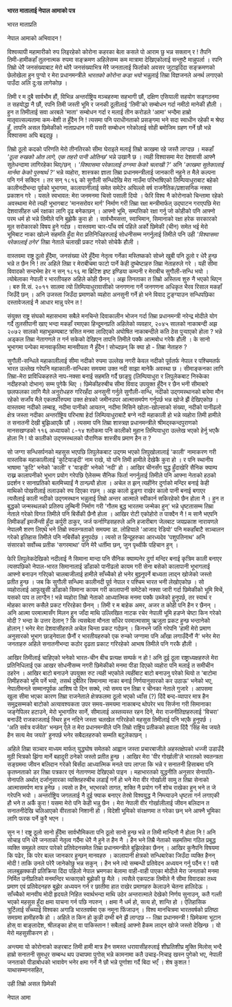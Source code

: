 **भारत मातालाई नेपाल आमाको पत्र**

भारत माताप्रति

नेपाल आमाको अभिवादन !

विश्वव्यापी महामारीको रुप लिइरहेको कोरोना कहरका बेला कसले पो आराम छु भन्न सक्लान्
र ! तैपनि तिमी-हामीकहाँ तुलनात्मक रुपमा सङ्क्रमण अहिलेसम्म कम मात्रामा देखिएकोलाई
सन्तुष्टै मान्नुपर्ला । रपनि तिम्रो धेरै जनसंख्याबाट मेरो थोरै जनसंख्याभित्र मेरै जनतालाई
फिर्ताको अवसर जुटाइदिंदा सङ्क्रमणको छेलोखेला हुन पुग्यो र मेरा प्रधानमन्त्रीले *भारतको
कोरोना कडा भयो* भन्नुलाई तिम्रा विज्ञजनले अनर्थ लगाएको पाउँदा अलि दु:ख लागेकोछ ।

तिमी र म दुबै सार्वभौम हौं, विभिन्न अन्तर्राष्ट्रिय मञ्चहरुमा सहभागी छौं, दक्षिण
एसियाली सहयोग सङ्गठनमा त सहयोद्धा नै छौं, रपनि तिमी जस्ती भूमि र जनकी ठूलीलाई
'तिमी'को सम्बोधन गर्दा नमीठो मानेकी हौली । हुन त तिमीलाई सवा अरबले 'माता'
सम्बोधन गर्दा र मलाई तीन करोडले 'आमा' भन्दैमा हाम्रो मातृवात्सल्यतामा कम-बेशी त
हुँदैन नि ! त्यसमा पनि पराधीनताको प्रसङ्गमा भने सदा स्वाधीन रहेकी म श्रेष्ठ हुँ, तापनि
असल छिमेकीको नाताप्रधान गरी यसरी सम्बोधन गरेकोलाई सोही बमोजिम ग्रहण गर्ने छौ
भन्ने विश्वासमा अघि बढ्दछु ।

तिम्रो ठूलो कदको परिणति मेरो तीनतिरको सीमा घेराइले मलाई तिम्रो काखमा रहे जस्तै
लाग्दछ । मकहाँ *'ठूला रुखको ओत लागे, एक तहरो पानी ओतिन्छ'* भन्ने उखानै छ । त्यही
विश्वासमा मेरा देशवासी आफ्नै सुतेधन्दामा लागिरहेका थिए/छन् । *'विश्वासमा परेकालाई
ठग्नमा केको चलाखी ?'* अनि *'काखमा सुतेकालाई मार्नमा केको पुरुषार्थ ?'* भन्ने
व्यहोरा, शास्त्रका ज्ञाता तिम्रा प्रधानमन्त्रीलाई जानकारी नहुने त मैले कल्पना पनि गर्न
सक्दिन । तर सन् १८१६ को सुगौली सन्धिदेखि मेरा नाउँमा परिभाषिएको लिम्पियाधुराबाट
बहेको कालीनदीभन्दा पूर्वको भूभागमा, कालापानीलाई समेत समेटेर अघिल्लो वर्ष
राजनैतिक/प्रशासनिक नक्सा प्रकाशन गरे । यसले स्वभावत: मेरा जनमनमा चिसो पसाली दियो
। फेरि विश्व नै कोरोनाको चिन्तामा रहेको अवस्थामा मेरो त्यही भूभागबाट 'मानसरोवर
मार्ग' निर्माण गरी तिम्रा रक्षा मन्त्रीमार्फत् उद्घाटन गराएपछि मेरा देशवासीहरु धर्म
रक्षाका लागि दृढ बनेकाछन् । आफ्नो भूमि, सम्पत्तिको रक्षा गर्नु जो कोहीको पनि आफ्नो
परम धर्म हो भन्ने तिमीले पनि बुझेकै कुरा हो । सार्वभौमसत्ता, स्वाभिमान, सिमानाको
रक्षा हरेक सरकारको मूल सरोकारको विषय हुने गर्दछ । वास्तवमा चार-पाँच वर्ष पहिले
अर्को छिमेकी (चीन) समेत भई मेरो भूमिबाट नाका खोल्ने सहमति हुँदा मेरा प्रतिनिधिहरुलाई
सोधनीसम्म नगर्नुलाई तिमीले पनि उही *'विश्वासमा परेकालाई ठगेर'* तिम्रा नेताले चलाखी
प्रकट गरेको सोचेकै हौली ।

वास्तवमा राष्ट्र ठूलो हुँदैमा, जनसंख्या धेरै हुँदैमा नेतृत्व गर्नेका मस्तिष्कको सोच्ने खुबी पनि
ठूलो र धेरै हुन्छ भन्ने त छैन नि ! तर अहिले तिम्रा र मेराबीचमा फाटो पार्ने केही
दुष्चेष्टाहरु तिम्रा नेताहरुले गरे । यही सीमा विवादको सन्दर्भमा हेर न सन् १८१६ मा
ब्रिटिश इष्ट इण्डिया कम्पनी र मेराबीच सुगौली-सन्धि भयो । त्योबेलाका नेपाली र
भारतीयहरु अहिले कोही छैनन् । अझ तिनताका त तिम्रो अस्तित्व शुरु नै भएको थिएन । बरु
वि.सं. २०११ सालमा त्यो लिम्पियाधुरावासीको जनगणना गर्ने जनगणना अधिकृत भैरव रिसाल
मकहाँ जिउँदै छन् । अनि उजस्ता जिउँदा प्रमाणको व्यहोरा अनसुनी गर्ने हो भने विवाद
टुङ्ग्याउन सन्धिपछिका दस्तावेजलाई नै आधार मान्नु परेन त !

संयुक्त राष्ट्र संघको महासभामा सबैले मनचिन्ते दिवाकालीन भोजन गर्दा तिम्रा प्रधानमन्त्री
नरेन्द्र मोदीले योग गर्दै तुलसीपानी खाए भन्दा मकहाँ रमाएका हिन्दूमनप्रति अहिलेको
व्यवहार, २०४५ सालको नाकाबन्दी अझ २०७२ सालको महाभूकम्पबाट त्रसित मनमा लादिएको
अघोषित नाकाबन्दीले कति ठेस पुर्‍याएको होला ? भन्ने अड्कल तिम्रा नेतागणले त गर्न सकेको
देखिएन तापनि तिमीले पक्कै आत्मबोध गरेकै हौली । के सानो भूभागमा पन्पेका मानवाकृतिमा
मानवीयता नै हुँदैन ! सोच्दछन् कि क्या हो - तिम्रा नेताहरु ?

सुगौली-सन्धिले महाकालीलाई सीमा नदीको रुपमा उल्लेख नगरी केवल नदीको पूर्वतर्फ नेपाल र
पश्चिमतर्फ भारत उल्लेख गरेपनि महाकाली-सन्धिका समयमा उक्त नदी साझा मानेकै अवस्था छ
। सीमाङ्कनका लागि तिम्रा-मेरा प्राविधिकहरुले नाप-नक्सा बनाई सहमति गर्दै छाङ्ग्रु
(लिम्पियाधुरा र लिपुलेकबाट निस्केका नदीहरुको दोभान) सम्म पुगेकै थिए । छिमेकीहरुबीच
सीमा विवाद उपयुक्त हुँदैन र छैन भनी सीमाबारे छलफलका लागि मैले अनुरोधहरु गरिरहँदा
अनसुनी गर्नुले सुगौली-सन्धि, नदीको उद्गमस्थानको बारेमा मौन रहेको सजाँय मैले
एकतर्फीरुपमा उक्त क्षेत्रको जमीनउपर आत्मासमर्पण गर्नुपर्छ भन्न खोजे झैं देखिएकोछ ।
वास्तवमा नदीको लम्बाइ, नदीमा पानीको आयतन, नदीमा मिसिने खोला-खोल्साको संख्या,
नदीको पानीढलो क्षेत्र जस्ता नदीका अन्तर्राष्ट्रिय परिभाषा हेर्दा लिम्पियाधुराबाटै बग्ने
नदी महाकाली हो भन्ने व्यहोरा तिमी हामीले त सनातनी देखी बुझिआएकै छौं । त्यसमा पनि
तिम्रा शास्त्रज्ञ प्रधानमन्त्रीले श्रीमद्स्कन्दपुराणको मानसखण्डको ११६ अध्यायको ८-१४
श्लोकमा पनि कालीको मुहान लिम्पियाधुरा उल्लेख भएको हेर्नु भएकै होला नि ! यो कालीको
उद्गमस्थलको पौराणिक शास्त्रीय प्रमाण हैन त ?

सो जग्गा सन्धिसर्पनको महसुस भएपछि लिपुलेकबाट उद्गम भएको लिपुखोलालाई 'काली'
नामाकरण गरी वास्तविक महाकालीलाई 'कुटियाङ्दी' नाम राखे, यो पनि तिमी हामीले देखेकै
कुरा हो । र पनि स्थानीय भाषामा 'कुटि' भनेको 'काली' र 'याङ्दी' भनेको 'नदी' हो ।
आखिर चीनसँग युद्ध हुँदाखेरि सैनिक क्याम्प राख्न कालापनीको भूभाग प्रयोग गरेपछि ऐलेसम्म
सैनिक फिर्ता नगर्नुलाई तिमीले पनि आफ्ना नेताको हठको प्रदर्शन र सानाप्रतिको
बलमिच्याईं नै ठान्छ्यौ होला । अचेल त झन् त्यहींनेर दुर्गाको मन्दिर बनाई केही माथिको
पोखरीलाई तलाउको रुप दिएका रछन् । अझ कालो ढुङ्गा राखेर कालो पानी बनाई बगाएर
त्यसैलाई काली नदीको उद्गमस्थान भन्नुलाई तिम्रो अन्तर आत्माले स्वीकार्न सकिरहेको छैन
होला नै । हुन त बुद्धको जन्मस्थलको प्रतिरुप लुम्बिनी निर्माण गरी 'गौतम बुद्ध भारतमा
जन्मेका हुन्' भन्ने धृष्टतासम्म तिम्रा नेताले गरेको विगत तिमीले पनि बिर्सेकी छैनौ होला ।
आखिर रोटी एकोहोरो त पाक्दैन नै ! म सानै भएपनि तिमीकहाँ इमर्जेन्सी हुँदा कर्पुरी
ठाकुर, जर्ज फर्नाण्डिसहरुले अनि हजारीबाग जेलबाट जयप्रकाश नारायणले नेपालमै शरण लिएथे
भने तिम्रो स्वतन्त्रताको समयमा डा. लोहियाले 'आजाद रेडियो' पनि मकहाँबाटै सञ्चालन
गरेको इतिहास तिमीले पनि नबिर्सेको हुनुपर्दछ । त्यसो त हिन्दूहरुका आरध्यदेव 'पशुपतिनाथ'
अनि संसारको सर्वोच्च प्रतीक 'सगरमाथा' पनि मेरै धर्तीमा छन्, जुन पृथ्वीकै पहिचान हुन् ।

फेरि लिपुलेकदेखिको नदीलाई नै सिमाना मान्दा पनि सैनिक क्याम्पनेर दुर्गा मन्दिर बनाई
कृत्रिम काली बनाएर त्यसपछिको नेपाल-भारत सिमानालाई डाँडाको पानीढलो कायम गरी
सेना बसेको कालापानी भूभागलाई आफ्नो बनाउन गरिएको चालबाजीलाई हामीले साँच्चैको हो
भनेर बुझ्नुपर्ने बाध्यता लाद्न खोजेको जस्तो प्रतीत हुन्छ । जब कि सुगौली सन्धिमा कालीनदी
पूर्व नेपाल र पश्चिम भारत भनी लेखोएकोछ । सो व्यहोरालाई आफूखुसी डाँडाको सिमाना
कायम गरी कालापानी समेटेको नक्सा जारी गर्दा छिमेकीको भूमि मिचें, यसको पाप त लाग्दैन
! भन्ने व्यहोरा तिम्रो नेताको आध्यात्मिक मनमा पक्कै उब्जेको हुनुपर्छ, तर स्वार्थ र मोहका
कारण कसैले प्रकट गरिरहेका छैनन् । तिमी र म बाहेक अमर, अजर त कोही पनि हैन र छैनन् ।
अनि आत्मा परमात्मासँग मिलन हुन जाँदा माथि उल्लिखित नाटक रचेर नेपाली भूमि हडप्ने
चेष्टा किन गरेको मोदी ? भन्दा के उत्तर देलान् ? कि त्यसबेला मौनता साँधेर परमात्मासामु
ऋजुता प्रकट हुन्छ भन्ठानेको होलान् ! भनेर मेरा देशवासीहरुले अचेल चिन्ता प्रकट गर्दछन् ।
किनभने जति गरेपनि 'हामी मेरो प्रमाण अनुसारको भूभाग छाड्नेवाला छैनौं र भारतीयहरुको
एक रुन्को जग्गामा पनि आँखा लगाउँदैनौं नै' भनेर मेरा जनताहरु अहिले सनातनीभन्दा कठोर
दृढता प्रकाट गरिरहेको आभाष तिमीले पनि गरकै हौली ।

आखिर तिमीलाई चाहिएको भनेको भारत-चीन बीच प्रत्यक्ष सम्पर्क न हो ! अनि दुई ठूला
राष्ट्राध्यक्षहरुले मेरा प्रतिनिधिलाई एक आखर सोधनीसम्म नगरी छिमेकीको मनमा पीडा
दिएको व्यहोरा पनि मलाई त समीचीन ठहरेन । आखिर बाटो बनाउने उपयुक्त रुट त्यही
भएकोले त्यहींबाट बाटो बनाउनु परेको थियो त 'बाटोमा तिमीहरुको भूमि पर्ने भयो, तसर्थ
दुबैतिर सिमानामा नाका बनाई निर्णयानुसारको कर उठाऊ' भनेको भए, नेपालीमनले
सम्मानपूर्वक आशिष पो दिन सक्थे, त्यो समय पन तिम्रा र चीनका नेताले गुजारे । आपसमा
खुला सीमा भएका कारण तिम्रा राजनेताले क्षेत्रफलमा ठूलो भएको ध्वाँस (?) दिंदै
बन्द-व्यापार मात्र हैन समुद्रसम्मको बाटोको अत्यावश्यकता उपर समय-समयमा नाकाबन्द
थोपरेर भय सिर्जना गरी सिमानाका जङ्गेपिलर हटाउने, मेरो भूभागतिर सार्ने, सीमालाई
अस्तव्यस्त रहन दिने, मेरा राजनीतिज्ञहरुलाई 'विचरा' बनाउँदै राजकाजलाई स्थिर हुन नदिने
जस्ता चलखेल गरिरहेको महसुस तिमीलाई पनि भएकै हुनुपर्छ । 'अति सर्वत्र वर्जयेत' भन्छन् ऐले
त मेरा प्रधानमन्त्रीले पनि तिम्रो राष्ट्रिय प्रतीकको हवाला दिंदै 'सिंह मेव जयते हैन सत्य
मेव जयते' हुनपर्छ भनेर सबैदलहरुको सम्मति बटुलेकाछन् ।

अहिले तिम्रा सञ्चार माध्यम मार्फत् युद्धघोष समेतको आह्वान जस्ता प्रचारबाजीले
अहस्तक्षेपको धज्जी उडाउँदै मुठी भित्रको झिंगा मार्ने बहादुरी ठनेको जस्तो प्रतीत हुन्छ ।
आखिर मेरा 'वीर गोर्खाली'ले भारतको स्वतन्त्रता सङ्ग्रममा जीवन बलिदान गरेको बिर्संदा
आध्यात्मिक मनले पाप लाग्ला कि भन्ने र सनातनी हिसाबमा पनि कृतघ्नताको डर तिम्रा
पत्रकार एवं नेतागणमा देखिएको पाइन । महाभारतको युद्धनीति अनुसार सेनापति-सेनापति
अर्थात् दर्जानुसारका व्यक्तिहरुबीच लडाईं गर्ने हो भने मेरा वीर गोर्खाली सामु त तिम्रा
सेनाको आत्मासमर्पण मात्र हुनेछ । त्यसो त हैन, भएभरको तागत, शक्ति नै प्रयोग गर्ने शोच
राखेका हुन् भने त जे गरेपनि भयो । अन्तर्राष्ट्रिय जगतलाई नै दुई फ्याक बनाएर तेस्रो
विश्वयुद्ध नै निम्त्याउने धृष्टता गर्न लगाएकी हौ भने त अर्कै कुरा ! यसमा मेरो पनि केही
भन्नु छैन । मेरा नेपाली वीर गोर्खालीलाई जीवन बलिदान त सनातनीदेखि चलिआएको
वीरताको निशानी हो । विदेशी भूमिको संरक्षणमा त गरेका छन् भने आफ्नै भूमिका लागि फरक
पर्ने कुरै भएन ।

सुन न ! राष्ट्र ठूलो सानो हुँदैमा सार्वभौमिकता पनि ठूलो सानो हुन्छ भन्ने त तिमी
मान्दिनौ नै होला नि ! अनि सोचाइ पनि धेरै जनताको नेतृत्व गर्दैमा धेरै नै हुने त हैन नै ।
हैन भने तिम्रै नेताको सहमतिमा गठित प्रबुद्ध व्यक्ति समूहले तयार पारेको प्रतिवेदनसमेत
तिम्रा प्रधानमन्त्रीले बुझिरहेका छैनन् । आखिर कुनैपनि विषयमा कि पढेर, कि परेर बल्ल
जानकार हुन्छन् मानवहरु । कालापानी क्षेत्रको सन्धिबारेका जिउँदा व्यक्ति हैनन् मोदी !
ताकि उनले परेरै जानेकोछु भन्न सकुन् । हैन भने त्यो सम्बन्धी प्रतिवेदन अध्ययन गर्नु पर्दैन र
! यसै लालबुझक्कडी प्रतिक्रिया दिंदा पहिलो नेपाल भ्रमणका बेलामा वाही-वाही पाएका
मोदीले मेरा जनताको मनमा निर्मित उनीप्रतिको मनमन्दिर भत्काएको बुझेकी छु मैले । त्यसैले
एकपटक तिमीले नै सीमा विवादका तथ्य प्रमाण एवं प्रतिवेदनहरु बुझेर अध्ययन गर्न र छातीमा
हात राखेर प्रमाणहरु केलाउने चेतना हालिदेऊ । साँच्चैको मानवीय मोदी हृदयले निहित
स्वार्थभन्दा माथि उठेर अन्तरात्माले देखेको निर्णय सुनाउन्, कतै गल्ती भएको महसुस हुँदा
क्षमा याचना गर्न पछि नपरुन् । क्षमा नै धर्म हो, सत्य हो, शान्ति हो । ऐतिहासिक
त्रुर्टिलाई सँच्च्याई विश्वका अगाडि भारतवर्षमा एक नमूना फिंजाउन् । विश्व मानचित्रमा
भारतवर्षको प्रतिष्ठा समग्रमा हामीहरुकै हो । अहिले त किन हो कुन्नी दम्भी बने झैं लाग्दछ
-- तिम्रा प्रधानमन्त्री ! छिमेकमा भूटान होस् वा बाङ्लादेश, श्रीलङ्का होस् वा
पाकिस्तान ! सबैलाई आफ्नो हैकम लाद्न खोजे जस्तो देखिन्छ । यो मेरो महसुसीकरण हो ।

अन्त्यमा यो कोरोनाको कहरबाट तिमी हामी मात्र हैन समस्त धरावासीहरुलाई शीघ्रतिशीघ्र
मुक्ति मिलोस् भन्दै हाम्रो सनातनी सुमधुर सम्बन्ध थप उचापमा पुगोस् भन्ने कामनामा कतै
उचाइ-निचाइ खस्न पुगेको भए, नेपाली जनताको पीडाबोधको भावावेग भनेर क्षमा गर्ने नै छौ
भन्ने पूर्णाशा गर्दै बिदा भएँ । शेष कुशल ! याथासम्मानसहित,

उही तिम्रो असल छिमेकी

नेपाल आमा
